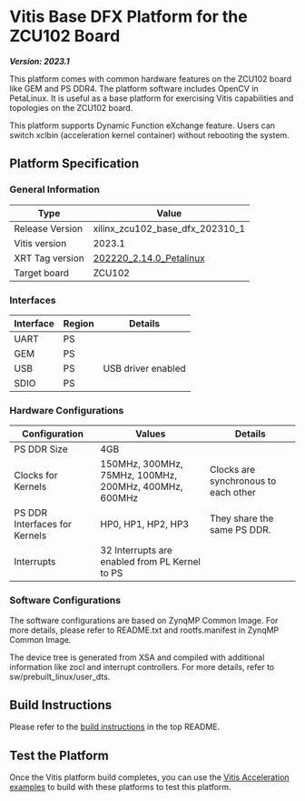 # Vitis Base DFX Platform for the ZCU102 Board

***Version: 2023.1***

This platform comes with common hardware features on the ZCU102 board like GEM and PS DDR4. The platform software includes OpenCV in PetaLinux. It is useful as a base platform for exercising Vitis capabilities and topologies on the ZCU102 board.

This platform supports Dynamic Function eXchange feature. Users can switch xclbin (acceleration kernel container) without rebooting the system.

## Platform Specification

### General Information

| Type              | Value                           |
| ----------------- | ---------------------------     |
| Release Version   | xilinx_zcu102_base_dfx_202310_1 |
| Vitis version     | 2023.1                          |
| XRT Tag version   | [202220_2.14.0_Petalinux](https://github.com/Xilinx/XRT/releases/tag/202220_2.14.0_Petalinux)              |
| Target board      | ZCU102                          |

### Interfaces

| Interface | Region | Details            |
| --------- | ------ | ------------------ |
| UART      | PS     |                    |
| GEM       | PS     |                    |
| USB       | PS     | USB driver enabled |
| SDIO      | PS     |                    |

### Hardware Configurations

| Configuration                 | Values                                                | Details                               |
| ----------------------------- | ----------------------------------------------------- | ------------------------------------|
| PS DDR Size                   | 4GB                                                   |                                     |
| Clocks for Kernels            | 150MHz, 300MHz, 75MHz, 100MHz, 200MHz, 400MHz, 600MHz | Clocks are synchronous to each other|
| PS DDR Interfaces for Kernels | HP0, HP1, HP2, HP3                                    | They share the same PS DDR.         |
| Interrupts                    | 32 Interrupts are enabled from PL Kernel to PS        |                                     |

### Software Configurations

The software configurations are based on ZynqMP Common Image. For more details, please refer to README.txt and rootfs.manifest in ZynqMP Common Image.

The device tree is generated from XSA and compiled with additional information like zocl and interrupt controllers. For more details, refer to sw/prebuilt_linux/user_dts.

## Build Instructions

Please refer to the [build instructions](../../README.md#build-instructions) in the top README.

## Test the Platform

Once the Vitis platform build completes, you can use the [Vitis Acceleration examples](https://github.com/Xilinx/Vitis_Accel_Examples) to build with these platforms to test this platform.
